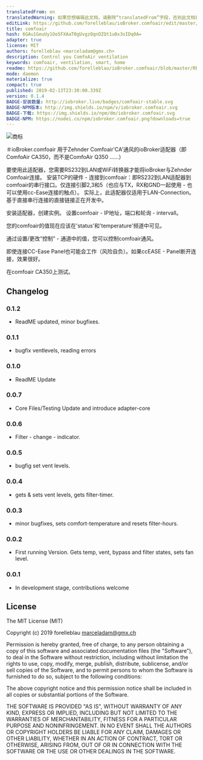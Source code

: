 ```yaml
---
translatedFrom: en
translatedWarning: 如果您想编辑此文档，请删除“translatedFrom”字段，否则此文档将再次自动翻译
editLink: https://github.com/forelleblau/ioBroker.comfoair/edit/master//README.md
title: comfoair
hash: 6GAu1GeuUy1Oo5FXAaT0gUvgzOqnDZQt1u0x3oIDq0A=
adapter: true
license: MIT
authors: forelleblau <marceladam@gmx.ch>
description: Control you ComfoAir ventilation
keywords: comfoair, ventilation, smart, home
readme: https://github.com/forelleblau/ioBroker.comfoair/blob/master/README.md
mode: daemon
materialize: true
compact: true
published: 2019-02-13T23:30:00.339Z
version: 0.1.4
BADGE-安装数量: http://iobroker.live/badges/comfoair-stable.svg
BADGE-NPM版本: http://img.shields.io/npm/v/iobroker.comfoair.svg
BADGE-下载: https://img.shields.io/npm/dm/iobroker.comfoair.svg
BADGE-NPM: https://nodei.co/npm/iobroker.comfoair.png?downloads=true
---
```

![商标](zh-cn/adapterref/iobroker.comfoair/../../../en/adapterref/iobroker.comfoair/admin/comfoair.png)


＃ioBroker.comfoair
用于Zehnder Comfoair'CA'通风的ioBroker适配器（即ComfoAir CA350，而不是ComfoAir Q350 ......）

要使用此适配器，您需要RS232到LAN或WiFi转换器才能将ioBroker与Zehnder Comfoair连接。
安装TCP的硬件 - 连接到comfoair：即RS232到LAN适配器到comfoair的串行接口。仅连接引脚2,3和5（也应与TX，RX和GND一起使用 - 也可以使用cc-Ease连接的触点）。
实际上，此适配器仅适用于LAN-Connection。基于直接串行连接的直接链接正在开发中。

安装适配器，创建实例。
设置comfoair  -  IP地址，端口和轮询 -  intervall。

您的comfoair的值现在应该在'status'和'temperature'频道中可见。

通过设置/更改“控制” - 通道中的值，您可以控制comfoair通风。

即使连接CC-Ease Panel也可能会工作（风险自负）。如果ccEASE  -  Panel断开连接，效果很好。

在comfoair CA350上测试。

## Changelog

### 0.1.2

- ReadME updated, minor bugfixes.

### 0.1.1

-   bugfix ventlevels, reading errors

### 0.1.0

-   ReadME Update

### 0.0.7

-   Core Files/Testing Update and introduce adapter-core

### 0.0.6

-   Filter - change - indicator.

### 0.0.5

-   bugfig set vent levels.

### 0.0.4

-   gets & sets vent levels, gets filter-timer.

### 0.0.3

-   minor bugfixes, sets comfort-temperature and resets filter-hours.

### 0.0.2

-   First running Version. Gets temp, vent, bypass and filter states, sets fan level.

### 0.0.1

-   In development stage, contributions welcome

## License

The MIT License (MIT)

Copyright (c) 2019 forelleblau marceladam@gmx.ch

Permission is hereby granted, free of charge, to any person obtaining a copy
of this software and associated documentation files (the "Software"), to deal
in the Software without restriction, including without limitation the rights
to use, copy, modify, merge, publish, distribute, sublicense, and/or sell
copies of the Software, and to permit persons to whom the Software is
furnished to do so, subject to the following conditions:

The above copyright notice and this permission notice shall be included in
all copies or substantial portions of the Software.

THE SOFTWARE IS PROVIDED "AS IS", WITHOUT WARRANTY OF ANY KIND, EXPRESS OR
IMPLIED, INCLUDING BUT NOT LIMITED TO THE WARRANTIES OF MERCHANTABILITY,
FITNESS FOR A PARTICULAR PURPOSE AND NONINFRINGEMENT. IN NO EVENT SHALL THE
AUTHORS OR COPYRIGHT HOLDERS BE LIABLE FOR ANY CLAIM, DAMAGES OR OTHER
LIABILITY, WHETHER IN AN ACTION OF CONTRACT, TORT OR OTHERWISE, ARISING FROM,
OUT OF OR IN CONNECTION WITH THE SOFTWARE OR THE USE OR OTHER DEALINGS IN
THE SOFTWARE.